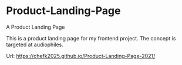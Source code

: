 # Product-Landing-Page
A Product Landing Page

This is a product landing page for my frontend project. The concept is targeted at audiophiles.

Url: https://chefk2025.github.io/Product-Landing-Page-2021/
